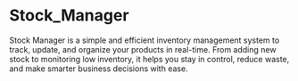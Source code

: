 # Stock_Manager
Stock Manager is a simple and efficient inventory management system to track, update, and organize your products in real-time. From adding new stock to monitoring low inventory, it helps you stay in control, reduce waste, and make smarter business decisions with ease.     
